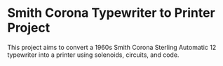 # Smith Corona Typewriter to Printer Project
This project aims to convert a 1960s Smith Corona Sterling Automatic 12
typewriter into a printer using solenoids, circuits, and code.

